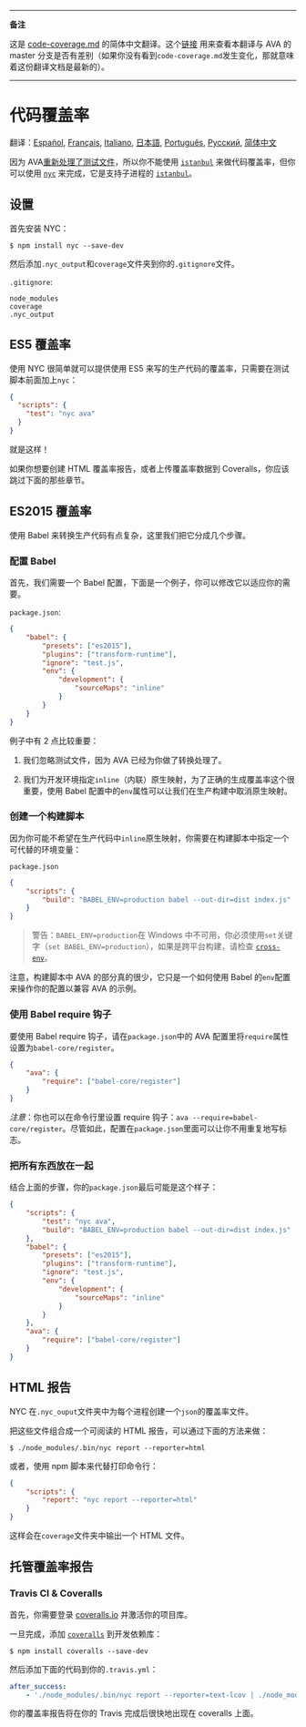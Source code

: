 ___
**备注**

这是 [code-coverage.md](https://github.com/avajs/ava/blob/master/docs/recipes/code-coverage.md) 的简体中文翻译。这个[链接](https://github.com/avajs/ava/compare/1868204c1901f45b4f66a520ef6486fdd71fe1d2...master#diff-b3aa0c81a407f54f636a1cf5a619a4a6) 用来查看本翻译与 AVA 的 master 分支是否有差别（如果你没有看到`code-coverage.md`发生变化，那就意味着这份翻译文档是最新的）。
___

# 代码覆盖率

翻译：[Español](https://github.com/avajs/ava-docs/blob/master/es_ES/docs/recipes/code-coverage.md), [Français](https://github.com/avajs/ava-docs/blob/master/fr_FR/docs/recipes/code-coverage.md), [Italiano](https://github.com/avajs/ava-docs/blob/master/it_IT/docs/recipes/code-coverage.md), [日本語](https://github.com/avajs/ava-docs/blob/master/ja_JP/docs/recipes/code-coverage.md), [Português](https://github.com/avajs/ava-docs/blob/master/pt_BR/docs/recipes/code-coverage.md), [Русский](https://github.com/avajs/ava-docs/blob/master/ru_RU/docs/recipes/code-coverage.md), [简体中文](https://github.com/avajs/ava-docs/blob/master/zh_CN/docs/recipes/code-coverage.md)


因为 AVA[重新处理了测试文件][process-isolation]，所以你不能使用 [`istanbul`] 来做代码覆盖率，但你可以使用 [`nyc`] 来完成，它是支持子进程的 [`istanbul`]。

## 设置

首先安装 NYC：

```
$ npm install nyc --save-dev
```

然后添加`.nyc_output`和`coverage`文件夹到你的`.gitignore`文件。

`.gitignore`:

```
node_modules
coverage
.nyc_output
```

## ES5 覆盖率

使用 NYC 很简单就可以提供使用 ES5 来写的生产代码的覆盖率，只需要在测试脚本前面加上`nyc`：

```json
{
  "scripts": {
    "test": "nyc ava"
  }
}
```

就是这样！

如果你想要创建 HTML 覆盖率报告，或者上传覆盖率数据到 Coveralls，你应该跳过下面的那些章节。

## ES2015 覆盖率

使用 Babel 来转换生产代码有点复杂，这里我们把它分成几个步骤。

### 配置 Babel

首先，我们需要一个 Babel 配置，下面是一个例子，你可以修改它以适应你的需要。

`package.json`:
```json
{
    "babel": {
        "presets": ["es2015"],
        "plugins": ["transform-runtime"],
        "ignore": "test.js",
        "env": {
            "development": {
                "sourceMaps": "inline"
            }
        }
    }
}
```

例子中有 2 点比较重要：

1. 我们忽略测试文件，因为 AVA 已经为你做了转换处理了。

2. 我们为开发环境指定`inline`（内联）原生映射，为了正确的生成覆盖率这个很重要，使用 Babel 配置中的`env`属性可以让我们在生产构建中取消原生映射。


### 创建一个构建脚本

因为你可能不希望在生产代码中`inline`原生映射，你需要在构建脚本中指定一个可代替的环境变量：

`package.json`

```json
{
    "scripts": {
        "build": "BABEL_ENV=production babel --out-dir=dist index.js"
    }
}
```

> 警告：`BABEL_ENV=production`在 Windows 中不可用，你必须使用`set`关键字（`set BABEL_ENV=production`），如果是跨平台构建，请检查 [`cross-env`]。

注意，构建脚本中 AVA 的部分真的很少，它只是一个如何使用 Babel 的`env`配置来操作你的配置以兼容 AVA 的示例。

### 使用 Babel require 钩子

要使用 Babel require 钩子，请在`package.json`中的 AVA 配置里将`require`属性设置为`babel-core/register`。

```json
{
    "ava": {
        "require": ["babel-core/register"]
    }
}
```

*注意*：你也可以在命令行里设置 require 钩子：`ava --require=babel-core/register`。尽管如此，配置在`package.json`里面可以让你不用重复地写标志。

### 把所有东西放在一起

结合上面的步骤，你的`package.json`最后可能是这个样子：

```json
{
    "scripts": {
        "test": "nyc ava",
        "build": "BABEL_ENV=production babel --out-dir=dist index.js"
    },
    "babel": {
        "presets": ["es2015"],
        "plugins": ["transform-runtime"],
        "ignore": "test.js",
        "env": {
            "development": {
                "sourceMaps": "inline"
            }
        }
    },
    "ava": {
        "require": ["babel-core/register"]
    }
}
```


## HTML 报告

NYC 在`.nyc_ouput`文件夹中为每个进程创建一个`json`的覆盖率文件。

把这些文件组合成一个可阅读的 HTML 报告，可以通过下面的方法来做：

```
$ ./node_modules/.bin/nyc report --reporter=html
```

或者，使用 npm 脚本来代替打印命令行：

```json
{
    "scripts": {
        "report": "nyc report --reporter=html"
    }
}
```

这样会在`coverage`文件夹中输出一个 HTML 文件。


## 托管覆盖率报告

### Travis CI & Coveralls

首先，你需要登录 [coveralls.io] 并激活你的项目库。

一旦完成，添加 [`coveralls`] 到开发依赖库：

```
$ npm install coveralls --save-dev
```

然后添加下面的代码到你的`.travis.yml`：

```yaml
after_success:
    - './node_modules/.bin/nyc report --reporter=text-lcov | ./node_modules/.bin/coveralls'
```

你的覆盖率报告将在你的 Travis 完成后很快地出现在 coveralls 上面。

[`babel`]:      https://github.com/babel/babel
[coveralls.io]: https://coveralls.io
[`coveralls`]:  https://github.com/nickmerwin/node-coveralls
[`cross-env`]:  https://github.com/kentcdodds/cross-env
[process-isolation]: https://github.com/avajs/ava-docs/blob/master/zh_CN/readme.md#隔离进程
[`istanbul`]:   https://github.com/gotwarlost/istanbul
[`nyc`]:        https://github.com/bcoe/nyc
